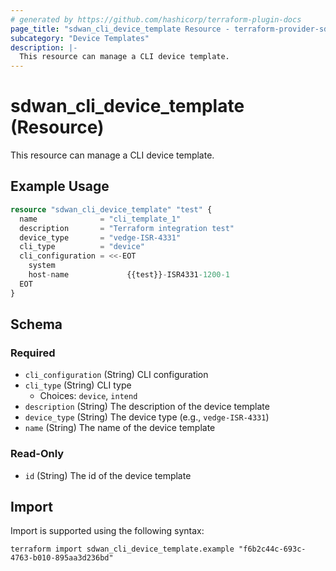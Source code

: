 ```yaml
---
# generated by https://github.com/hashicorp/terraform-plugin-docs
page_title: "sdwan_cli_device_template Resource - terraform-provider-sdwan"
subcategory: "Device Templates"
description: |-
  This resource can manage a CLI device template.
---
```


# sdwan_cli_device_template (Resource)

This resource can manage a CLI device template.

## Example Usage

```terraform
resource "sdwan_cli_device_template" "test" {
  name              = "cli_template_1"
  description       = "Terraform integration test"
  device_type       = "vedge-ISR-4331"
  cli_type          = "device"
  cli_configuration = <<-EOT
    system
    host-name             {{test}}-ISR4331-1200-1
  EOT
}
```

<!-- schema generated by tfplugindocs -->
## Schema

### Required

- `cli_configuration` (String) CLI configuration
- `cli_type` (String) CLI type
  - Choices: `device`, `intend`
- `description` (String) The description of the device template
- `device_type` (String) The device type (e.g., `vedge-ISR-4331`)
- `name` (String) The name of the device template

### Read-Only

- `id` (String) The id of the device template

## Import

Import is supported using the following syntax:

```shell
terraform import sdwan_cli_device_template.example "f6b2c44c-693c-4763-b010-895aa3d236bd"
```
